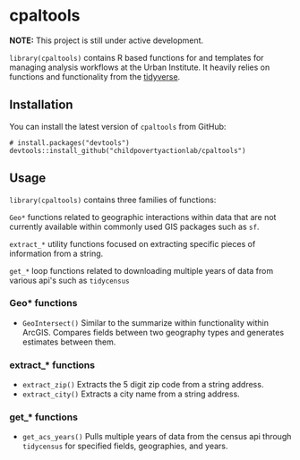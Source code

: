 # cpaltools

**NOTE:** This project is still under active development.

`library(cpaltools)` contains R based functions for and templates for managing analysis workflows at the Urban Institute. It heavily relies on functions and functionality from the [tidyverse](https://www.tidyverse.org/).

## Installation

You can install the latest version of `cpaltools` from GitHub:

```         
# install.packages("devtools")
devtools::install_github("childpovertyactionlab/cpaltools")
```

## Usage

`library(cpaltools)` contains three families of functions:

`Geo*` functions related to geographic interactions within data that are not currently available within commonly used GIS packages such as `sf`.

`extract_*` utility functions focused on extracting specific pieces of information from a string.

`get_*` loop functions related to downloading multiple years of data from various api's such as `tidycensus`

### Geo* functions

  - `GeoIntersect()` Similar to the summarize within functionality within ArcGIS. Compares fields between two geography types and generates estimates between them.

### extract_* functions

  - `extract_zip()` Extracts the 5 digit zip code from a string address.
  - `extract_city()` Extracts a city name from a string address.

### get_* functions

  - `get_acs_years()` Pulls multiple years of data from the census api through `tidycensus` for specified fields, geographies, and years.
